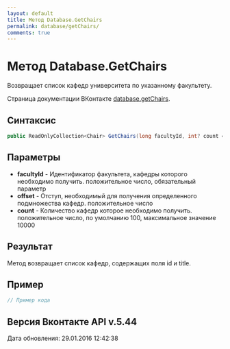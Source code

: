 ```yaml
---
layout: default
title: Метод Database.GetChairs
permalink: database/getChairs/
comments: true
---
```

# Метод Database.GetChairs
Возвращает список кафедр университета по указанному факультету.

Страница документации ВКонтакте [database.getChairs](https://vk.com/dev/database.getChairs).
## Синтаксис
``` csharp
public ReadOnlyCollection<Chair> GetChairs(long facultyId, int? count = null, int? offset = null)
```

## Параметры
+ **facultyId** - Идентификатор факультета, кафедры которого необходимо получить. положительное число, обязательный параметр
+ **offset** - Отступ, необходимый для получения определенного подмножества кафедр. положительное число
+ **count** - Количество кафедр которое необходимо получить. положительное число, по умолчанию 100, максимальное значение 10000

## Результат
Метод возвращает список кафедр, содержащих поля id и title.

## Пример
``` csharp
// Пример кода
```

## Версия Вконтакте API v.5.44
Дата обновления: 29.01.2016 12:42:38

